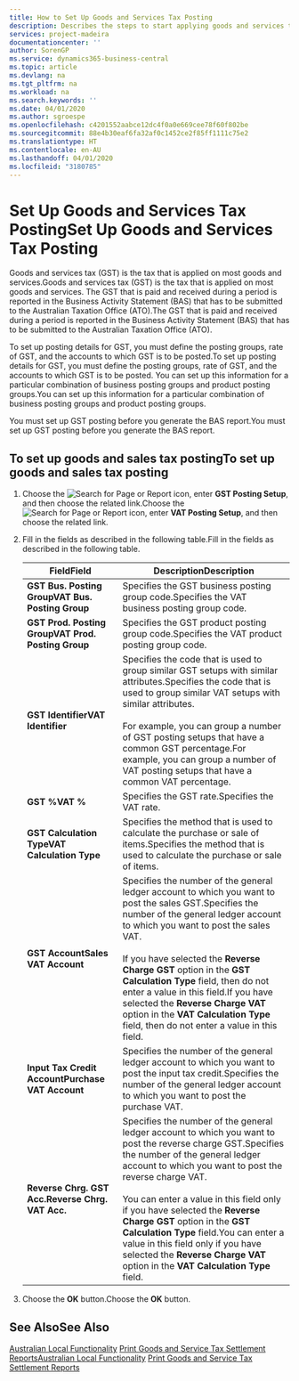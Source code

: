 ```yaml
---
title: How to Set Up Goods and Services Tax Posting
description: Describes the steps to start applying goods and services tax (GST) to goods and services.
services: project-madeira
documentationcenter: ''
author: SorenGP
ms.service: dynamics365-business-central
ms.topic: article
ms.devlang: na
ms.tgt_pltfrm: na
ms.workload: na
ms.search.keywords: ''
ms.date: 04/01/2020
ms.author: sgroespe
ms.openlocfilehash: c4201552aabce12dc4f0a0e669cee78f60f802be
ms.sourcegitcommit: 88e4b30eaf6fa32af0c1452ce2f85ff1111c75e2
ms.translationtype: HT
ms.contentlocale: en-AU
ms.lasthandoff: 04/01/2020
ms.locfileid: "3180785"
---
```

# <a name="set-up-goods-and-services-tax-posting"></a><span data-ttu-id="fd997-103">Set Up Goods and Services Tax Posting</span><span class="sxs-lookup"><span data-stu-id="fd997-103">Set Up Goods and Services Tax Posting</span></span>
<span data-ttu-id="fd997-104">Goods and services tax (GST) is the tax that is applied on most goods and services.</span><span class="sxs-lookup"><span data-stu-id="fd997-104">Goods and services tax (GST) is the tax that is applied on most goods and services.</span></span> <span data-ttu-id="fd997-105">The GST that is paid and received during a period is reported in the Business Activity Statement (BAS) that has to be submitted to the Australian Taxation Office (ATO).</span><span class="sxs-lookup"><span data-stu-id="fd997-105">The GST that is paid and received during a period is reported in the Business Activity Statement (BAS) that has to be submitted to the Australian Taxation Office (ATO).</span></span>  

<span data-ttu-id="fd997-106">To set up posting details for GST, you must define the posting groups, rate of GST, and the accounts to which GST is to be posted.</span><span class="sxs-lookup"><span data-stu-id="fd997-106">To set up posting details for GST, you must define the posting groups, rate of GST, and the accounts to which GST is to be posted.</span></span> <span data-ttu-id="fd997-107">You can set up this information for a particular combination of business posting groups and product posting groups.</span><span class="sxs-lookup"><span data-stu-id="fd997-107">You can set up this information for a particular combination of business posting groups and product posting groups.</span></span>  

<span data-ttu-id="fd997-108">You must set up GST posting before you generate the BAS report.</span><span class="sxs-lookup"><span data-stu-id="fd997-108">You must set up GST posting before you generate the BAS report.</span></span>  

## <a name="to-set-up-goods-and-sales-tax-posting"></a><span data-ttu-id="fd997-109">To set up goods and sales tax posting</span><span class="sxs-lookup"><span data-stu-id="fd997-109">To set up goods and sales tax posting</span></span>  
1. <span data-ttu-id="fd997-110">Choose the ![Search for Page or Report](../../media/ui-search/search_small.png "Search for Page or Report icon") icon, enter **GST Posting Setup**, and then choose the related link.</span><span class="sxs-lookup"><span data-stu-id="fd997-110">Choose the ![Search for Page or Report](../../media/ui-search/search_small.png "Search for Page or Report icon") icon, enter **VAT Posting Setup**, and then choose the related link.</span></span>  
2. <span data-ttu-id="fd997-111">Fill in the fields as described in the following table.</span><span class="sxs-lookup"><span data-stu-id="fd997-111">Fill in the fields as described in the following table.</span></span>  

    |<span data-ttu-id="fd997-112">Field</span><span class="sxs-lookup"><span data-stu-id="fd997-112">Field</span></span>|<span data-ttu-id="fd997-113">Description</span><span class="sxs-lookup"><span data-stu-id="fd997-113">Description</span></span>|  
    |---------------------------------|---------------------------------------|  
    |<span data-ttu-id="fd997-114">**GST Bus. Posting Group**</span><span class="sxs-lookup"><span data-stu-id="fd997-114">**VAT Bus. Posting Group**</span></span>|<span data-ttu-id="fd997-115">Specifies the GST business posting group code.</span><span class="sxs-lookup"><span data-stu-id="fd997-115">Specifies the VAT business posting group code.</span></span>|  
    |<span data-ttu-id="fd997-116">**GST Prod. Posting Group**</span><span class="sxs-lookup"><span data-stu-id="fd997-116">**VAT Prod. Posting Group**</span></span>|<span data-ttu-id="fd997-117">Specifies the GST product posting group code.</span><span class="sxs-lookup"><span data-stu-id="fd997-117">Specifies the VAT product posting group code.</span></span>|  
    |<span data-ttu-id="fd997-118">**GST Identifier**</span><span class="sxs-lookup"><span data-stu-id="fd997-118">**VAT Identifier**</span></span>|<span data-ttu-id="fd997-119">Specifies the code that is used to group similar GST setups with similar attributes.</span><span class="sxs-lookup"><span data-stu-id="fd997-119">Specifies the code that is used to group similar VAT setups with similar attributes.</span></span><br /><br /> <span data-ttu-id="fd997-120">For example, you can group a number of GST posting setups that have a common GST percentage.</span><span class="sxs-lookup"><span data-stu-id="fd997-120">For example, you can group a number of VAT posting setups that have a common VAT percentage.</span></span>|  
    |<span data-ttu-id="fd997-121">**GST %**</span><span class="sxs-lookup"><span data-stu-id="fd997-121">**VAT %**</span></span>|<span data-ttu-id="fd997-122">Specifies the GST rate.</span><span class="sxs-lookup"><span data-stu-id="fd997-122">Specifies the VAT rate.</span></span>|  
    |<span data-ttu-id="fd997-123">**GST Calculation Type**</span><span class="sxs-lookup"><span data-stu-id="fd997-123">**VAT Calculation Type**</span></span>|<span data-ttu-id="fd997-124">Specifies the method that is used to calculate the purchase or sale of items.</span><span class="sxs-lookup"><span data-stu-id="fd997-124">Specifies the method that is used to calculate the purchase or sale of items.</span></span>|  
    |<span data-ttu-id="fd997-125">**GST Account**</span><span class="sxs-lookup"><span data-stu-id="fd997-125">**Sales VAT Account**</span></span>|<span data-ttu-id="fd997-126">Specifies the number of the general ledger account to which you want to post the sales GST.</span><span class="sxs-lookup"><span data-stu-id="fd997-126">Specifies the number of the general ledger account to which you want to post the sales VAT.</span></span><br /><br /> <span data-ttu-id="fd997-127">If you have selected the **Reverse Charge GST** option in the **GST Calculation Type** field, then do not enter a value in this field.</span><span class="sxs-lookup"><span data-stu-id="fd997-127">If you have selected the **Reverse Charge VAT** option in the **VAT Calculation Type** field, then do not enter a value in this field.</span></span>|  
    |<span data-ttu-id="fd997-128">**Input Tax Credit Account**</span><span class="sxs-lookup"><span data-stu-id="fd997-128">**Purchase VAT Account**</span></span>|<span data-ttu-id="fd997-129">Specifies the number of the general ledger account to which you want to post the input tax credit.</span><span class="sxs-lookup"><span data-stu-id="fd997-129">Specifies the number of the general ledger account to which you want to post the purchase VAT.</span></span>|  
    |<span data-ttu-id="fd997-130">**Reverse Chrg. GST Acc.**</span><span class="sxs-lookup"><span data-stu-id="fd997-130">**Reverse Chrg. VAT Acc.**</span></span>|<span data-ttu-id="fd997-131">Specifies the number of the general ledger account to which you want to post the reverse charge GST.</span><span class="sxs-lookup"><span data-stu-id="fd997-131">Specifies the number of the general ledger account to which you want to post the reverse charge VAT.</span></span><br /><br /> <span data-ttu-id="fd997-132">You can enter a value in this field only if you have selected the **Reverse Charge GST** option in the **GST Calculation Type** field.</span><span class="sxs-lookup"><span data-stu-id="fd997-132">You can enter a value in this field only if you have selected the **Reverse Charge VAT** option in the **VAT Calculation Type** field.</span></span>|  

3.  <span data-ttu-id="fd997-133">Choose the **OK** button.</span><span class="sxs-lookup"><span data-stu-id="fd997-133">Choose the **OK** button.</span></span>  

## <a name="see-also"></a><span data-ttu-id="fd997-134">See Also</span><span class="sxs-lookup"><span data-stu-id="fd997-134">See Also</span></span>  
<span data-ttu-id="fd997-135">[Australian Local Functionality](australia-local-functionality.md)
[Print Goods and Service Tax Settlement Reports](how-to-print-goods-and-service-tax-settlement-reports.md)</span><span class="sxs-lookup"><span data-stu-id="fd997-135">[Australian Local Functionality](australia-local-functionality.md)
[Print Goods and Service Tax Settlement Reports](how-to-print-goods-and-service-tax-settlement-reports.md)</span></span>
